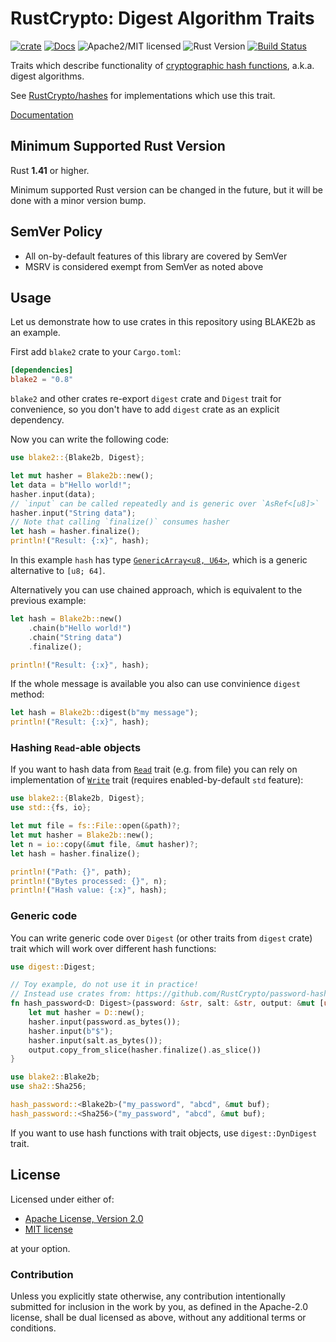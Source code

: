# RustCrypto: Digest Algorithm Traits

[![crate][crate-image]][crate-link]
[![Docs][docs-image]][docs-link]
![Apache2/MIT licensed][license-image]
![Rust Version][rustc-image]
[![Build Status][build-image]][build-link]

Traits which describe functionality of [cryptographic hash functions][0], a.k.a.
digest algorithms.

See [RustCrypto/hashes][1] for implementations which use this trait.

[Documentation][docs-link]

## Minimum Supported Rust Version

Rust **1.41** or higher.

Minimum supported Rust version can be changed in the future, but it will be
done with a minor version bump.

## SemVer Policy

- All on-by-default features of this library are covered by SemVer
- MSRV is considered exempt from SemVer as noted above

## Usage

Let us demonstrate how to use crates in this repository using BLAKE2b as an
example.

First add `blake2` crate to your `Cargo.toml`:

```toml
[dependencies]
blake2 = "0.8"
```

`blake2` and other crates re-export `digest` crate and `Digest` trait for
convenience, so you don't have to add `digest` crate as an explicit dependency.

Now you can write the following code:

```rust
use blake2::{Blake2b, Digest};

let mut hasher = Blake2b::new();
let data = b"Hello world!";
hasher.input(data);
// `input` can be called repeatedly and is generic over `AsRef<[u8]>`
hasher.input("String data");
// Note that calling `finalize()` consumes hasher
let hash = hasher.finalize();
println!("Result: {:x}", hash);
```

In this example `hash` has type [`GenericArray<u8, U64>`][2], which is a generic
alternative to `[u8; 64]`.

Alternatively you can use chained approach, which is equivalent to the previous
example:

```rust
let hash = Blake2b::new()
    .chain(b"Hello world!")
    .chain("String data")
    .finalize();

println!("Result: {:x}", hash);
```

If the whole message is available you also can use convinience `digest` method:

```rust
let hash = Blake2b::digest(b"my message");
println!("Result: {:x}", hash);
```

### Hashing `Read`-able objects

If you want to hash data from [`Read`][3] trait (e.g. from file) you can rely on
implementation of [`Write`][4] trait (requires enabled-by-default `std` feature):

```rust
use blake2::{Blake2b, Digest};
use std::{fs, io};

let mut file = fs::File::open(&path)?;
let mut hasher = Blake2b::new();
let n = io::copy(&mut file, &mut hasher)?;
let hash = hasher.finalize();

println!("Path: {}", path);
println!("Bytes processed: {}", n);
println!("Hash value: {:x}", hash);
```

### Generic code

You can write generic code over `Digest` (or other traits from `digest` crate)
trait which will work over different hash functions:

```rust
use digest::Digest;

// Toy example, do not use it in practice!
// Instead use crates from: https://github.com/RustCrypto/password-hashing
fn hash_password<D: Digest>(password: &str, salt: &str, output: &mut [u8]) {
    let mut hasher = D::new();
    hasher.input(password.as_bytes());
    hasher.input(b"$");
    hasher.input(salt.as_bytes());
    output.copy_from_slice(hasher.finalize().as_slice())
}

use blake2::Blake2b;
use sha2::Sha256;

hash_password::<Blake2b>("my_password", "abcd", &mut buf);
hash_password::<Sha256>("my_password", "abcd", &mut buf);
```

If you want to use hash functions with trait objects, use `digest::DynDigest`
trait.

## License

Licensed under either of:

 * [Apache License, Version 2.0](http://www.apache.org/licenses/LICENSE-2.0)
 * [MIT license](http://opensource.org/licenses/MIT)

at your option.

### Contribution

Unless you explicitly state otherwise, any contribution intentionally submitted
for inclusion in the work by you, as defined in the Apache-2.0 license, shall be
dual licensed as above, without any additional terms or conditions.

[//]: # (badges)

[crate-image]: https://img.shields.io/crates/v/digest.svg
[crate-link]: https://crates.io/crates/digest
[docs-image]: https://docs.rs/digest/badge.svg
[docs-link]: https://docs.rs/digest/
[license-image]: https://img.shields.io/badge/license-Apache2.0/MIT-blue.svg
[rustc-image]: https://img.shields.io/badge/rustc-1.41+-blue.svg
[build-image]: https://github.com/RustCrypto/traits/workflows/digest/badge.svg?branch=master&event=push
[build-link]: https://github.com/RustCrypto/traits/actions?query=workflow%3Adigest

[//]: # (general links)

[0]: https://en.wikipedia.org/wiki/Cryptographic_hash_function
[1]: https://github.com/RustCrypto/hashes
[2]: https://docs.rs/generic-array
[3]: https://doc.rust-lang.org/std/io/trait.Read.html
[4]: https://doc.rust-lang.org/std/io/trait.Write.html
[5]: https://en.wikipedia.org/wiki/Hash-based_message_authentication_code
[6]: https://github.com/RustCrypto/MACs
